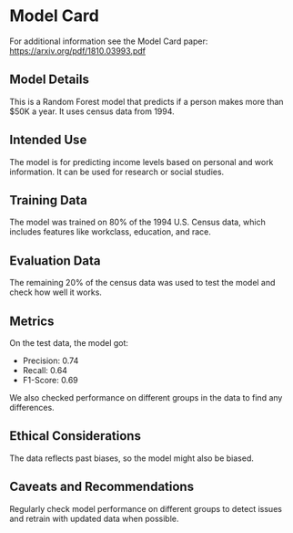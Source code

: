 # Model Card

For additional information see the Model Card paper: https://arxiv.org/pdf/1810.03993.pdf

## Model Details

This is a Random Forest model that predicts if a person makes more than $50K a year. It uses census data from 1994.

## Intended Use

The model is for predicting income levels based on personal and work information. It can be used for research or social studies.

## Training Data

The model was trained on 80% of the 1994 U.S. Census data, which includes features like workclass, education, and race.

## Evaluation Data

The remaining 20% of the census data was used to test the model and check how well it works.

## Metrics

On the test data, the model got:

- Precision: 0.74  
- Recall: 0.64  
- F1-Score: 0.69  

We also checked performance on different groups in the data to find any differences.

## Ethical Considerations

The data reflects past biases, so the model might also be biased.

## Caveats and Recommendations

Regularly check model performance on different groups to detect issues and retrain with updated data when possible.